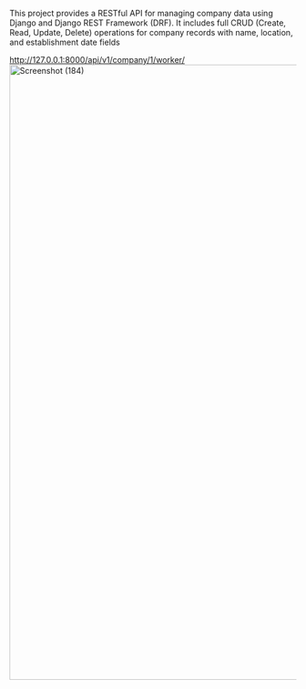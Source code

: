This project provides a RESTful API for managing company data using Django and Django REST Framework (DRF). It includes full CRUD (Create, Read, Update, Delete) operations for company records with name, location, and establishment date fields


http://127.0.0.1:8000/api/v1/company/1/worker/
<img width="1920" height="1080" alt="Screenshot (184)" src="https://github.com/user-attachments/assets/f06862a7-fad7-4901-84f6-de84691470bb" />
